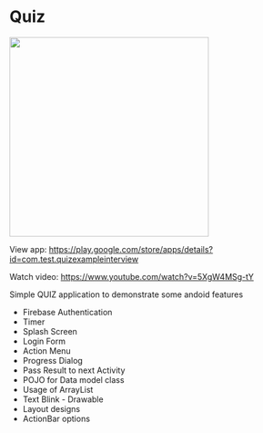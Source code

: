 # Quiz
[<img src="https://user-images.githubusercontent.com/31673628/72769417-a5d63b80-3bc8-11ea-928a-461484db4824.jpg" width="350" height="350">](https://play.google.com/store/apps/details?id=com.test.quizexampleinterview)<br/>

View app: https://play.google.com/store/apps/details?id=com.test.quizexampleinterview  <br/>

Watch video: https://www.youtube.com/watch?v=5XgW4MSg-tY <br/>

Simple QUIZ application to demonstrate some andoid features
  - Firebase Authentication
  - Timer
  - Splash Screen
  - Login Form
  - Action Menu
  - Progress Dialog
  - Pass Result to next Activity
  - POJO for Data model class
  - Usage of ArrayList
  - Text Blink - Drawable 
  - Layout designs
  - ActionBar options
